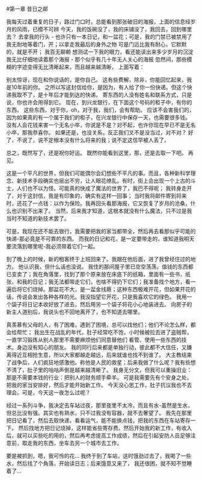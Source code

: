 
#第一章 昔日之邮


我每天过着重复的日子，路过门口时，总能看到那张破旧的海报，上面的信息经岁月的风雨，已模不可辨
今天，我的饭碗没了，我的床铺没了，我回去，回到哪里去？
去拿我的行头 - 也许只有一本日记，和一盆花；可是，我的门禁已被禁用了
我无耐地等着门，开；以拿走我最后的身外之物
可是门远比我有耐心，它默默的，就是不开；
我百无聊赖
想测试一下我的眼力，看还能读出来多少岁月的沉淀
我无比仔细地读着那个海报 - 那个似乎有几十年无人关心的海报
忽然间，那些模糊的字迹变得无比清晰起来，而且越来越清晰，
上面写着：

别太惊讶，现在和你说话的，是你自己。
这有些费解，除非，你能回忆起来，我是10年前的你。
之所以写这封信给你，是因为，有人给了你一份快递。但这个快递我取不了，是十年后才能到达的快递。
寄东西的人没有姓名和联系方式，只是说，你也许会用得到它。
现在，到兴龙银行，在下面这个号码的柜子中，有你的东西。
这些东西，对于你，oh，对于我，我们，会有帮助。
应该不会害我们的，因为如果真的有一个属于我们的柜子，在兴龙银行中保存一天，也需要很多钱。
没有人会花钱来害一个无名小卒，你说是不是？对不起，也许你现在早已不是无名小卒，那我恭喜你。
如果还是，也没关系，反正我们又不是没当过，对不对？
好了，不说了，说不定根本没有什么将来的我；说不定这信早被人丢了。

总之，既然写了，还是祝你好运。
既然你能看到这里，那，还是去取一下吧。
再见。



这是一个平凡的世界，但我们可能偶尔会幻想些不平凡的事。而且，各种新科学理念、新技术手段确实也层出不穷，让人眼花缭乱。有时，街上会出现一个上古的斗士，人们也不以为怪。可能真的快成了魔法的世界了，我巴不得呢；
我转身走开了，对于这封信，我是有印象的，确实有这样一回事；
当时我将邮件寄到将来时，还花了一点钱：以作为保险。我再回头看那海报，它又恢复了岁月的沧桑，什么也识别不出来了。
当然，后来我才知道，这根本就没有什么魔法，只不过是我当时不知道的新技术罢了。

可是，我现在还不能去银行，我需要把我的家当都带全，然后再去看那似乎可能的快递-那必竟是不可靠的东西。
而我的日记和花，是一定要带走的，谁知道我明天要流落到哪里呢-我必须带着它们一起。


到了晚上的时候，新的租客终于上班回来了。我跟在他后面，进了我曾经住过的地方。
他认识我，但什么话也没说。
我住的那间屋子里已空空荡荡，值钱的东西都已变卖了；我在角落里，找到了那个原来放在床底下的纸箱，里面有一些书，纸张，和我的日记；我无法都带走它们，也啥不得扔下它们；我准备找个地方，看一遍后将它们烧掉。那盆花不大，是一盆金线蕨；这种东西极难开花，但如果开花的话，传说会发出各种各样的光。我没指望它开花，只是我喜欢它的绿色。
我用一个袋子将日记本收好放了进去，然后用另一个袋子将花小心地装进去。
向房子的新主人道别后，我说头也不回地离开了，也不知道去哪里。

真羡慕有父母的人，有了困难，遇到了困境，总可以找他们；他们不论怎么样，都会给帮忙；
我出生在战乱的年代，肚子经常吃不饱，小时候被拉去进了盗贼帮，一直学习锻炼从别人那里不需要麻烦他们同意替他们
看管、使用一些东西的技术。身边没有知心的朋友。
我的同行后来都是单独行动，彼此都不大信任，又嫌离得近互相抢生意，所以大家都越走越远，后来就谁也找不到谁了。
大主教结束了战争后，人们疯狂地感激他。称他是人民的救星；后来我做了什么呢？我有些想不清了，肚子里的咕咕声倒是越来越清晰了。
我身无分文，但我可以重操旧业：那是不需要本钱的行业：把别人的财务顺手牵羊。
可是我需要先有个安身之处，把我的家当安排好，然后才能开始新工作。
今天没心思工作，肚子抗议我也不去理会。可是，今天这一夜怎么过呢？

经过一系列斗争，我决定去车站过夜，那里夜里不太冷，而且有水-虽然是生水，但总比没有强。其实也有熟水，只不过我没有容器，就不去奢望了。
我先在那里把日记看了，然后去取快递，看看运气，能不能换点钱，把我的东西在车站寄存一下。
然后找地方把日记烧掉，这样能省些寄存费。然后开始我的新工作，有收入后，就可以买些吃的用的，然后再考虑提高工作成绩，然后在引起安防人员足够注意前，取走我的东西，坐车去另一个城市去工作。

要是被抓到，嗯，我可怜的花…
我终于到了车站，这时饿劲过去了，我喝了一些水，然后找了个角落，开始读日志；后来饿意又来了，
我还很困，就不知不觉睡着了…